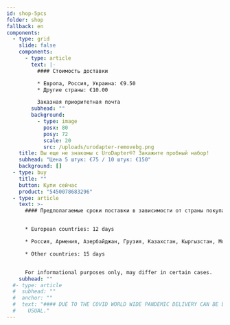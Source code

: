 ```yaml
---
id: shop-5pcs
folder: shop
fallback: en
components:
  - type: grid
    slide: false
    components:
      - type: article
        text: |-
          #### Стоимость доставки

          * Европа, Россия, Украина: €9.50
          * Другие страны: €10.00

          Заказная приоритетная почта
        subhead: ""
        background:
          - type: image
            posx: 80
            posy: 72
            scale: 20
            src: /uploads/urodapter-removebg.png
    title: Вы еще не знакомы с UroDapter®? Закажите пробный набор!
    subhead: "Цена 5 штук: €75 / 10 штук: €150"
    background: []
  - type: buy
    title: ""
    button: Купи сейчас
    product: "5450078683296"
  - type: article
    text: >-
      #### Предполагаемые сроки поставки в зависимости от страны покупателя:


      * European countries: 12 days

      * Россия, Армения, Азербайджан, Грузия, Казахстан, Кыргызстан, Молдова, Таджикистан, Туркменистан, Украина, Узбекистан: 19 дней

      * Other countries: 15 days


      For informational purposes only, may differ in certain cases.
    subhead: ""
  #- type: article
  #  subhead: ""
  #  anchor: ""
  #  text: "#### DUE TO THE COVID WORLD WIDE PANDEMIC DELIVERY CAN BE LONGER THAN
  #    USUAL."
---
```

